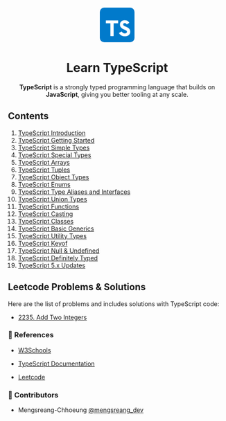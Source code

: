 <p align="center">
  <a href="https://www.typescriptlang.org" target="blank"><img style="border-radius: 10px;" src="./assets/typescript-logo.png" width="80" alt="TypeScript Logo" /></a>
</p>

<h1 align="center">Learn TypeScript</h1>

<p align="center">
  <b>TypeScript</b> is a strongly typed programming language that builds on <b>JavaScript</b>, giving you better tooling at any scale.
</p>

## Contents

1. [TypeScript Introduction](./typescript-introduction.md)
2. [TypeScript Getting Started](./typescript-get-started.md)
3. [TypeScript Simple Types](./typescript-simple-types.md)
4. [TypeScript Special Types](./typescript-special-types.md)
5. [TypeScript Arrays](./typescript-arrays.md)
6. [TypeScript Tuples](./typescript-tuples.md)
7. [TypeScript Object Types](./typescript-object-types.md)
8. [TypeScript Enums](./typescript-enums.md)
9. [TypeScript Type Aliases and Interfaces](./typescript-aliases-interfaces.md)
10. [TypeScript Union Types](./typescript-union-types.md)
11. [TypeScript Functions](./typescript-functions.md)
12. [TypeScript Casting](./typescript-casting.md)
13. [TypeScript Classes](./typescript-classes.md)
14. [TypeScript Basic Generics](./typescript-basic-generics.md)
15. [TypeScript Utility Types](./typescript-utility-types.md)
16. [TypeScript Keyof](./typescript-keyof.md)
17. [TypeScript Null & Undefined](./typescript-null.md)
18. [TypeScript Definitely Typed](./typescript-definitely-typed.md)
19. [TypeScript 5.x Updates](./typescript-5-updates.md)

## Leetcode Problems & Solutions

Here are the list of problems and includes solutions with TypeScript code:

- [2235. Add Two Integers](../leetcode/src/2235-add-two-integers/README.md)

### 📜 References

- [W3Schools](https://www.w3schools.com/typescript)

- [TypeScript Documentation](https://www.typescriptlang.org/docs)

- [Leetcode](https://leetcode.com)

### 🤝 Contributors

- Mengsreang-Chhoeung [@mengsreang_dev](https://twitter.com/mengsreang_dev)

